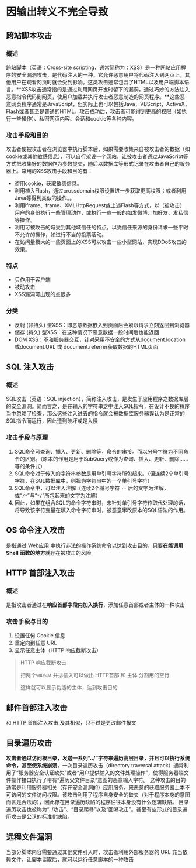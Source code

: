 # 因输出转义不完全导致

## 跨站脚本攻击

### 概述

跨站脚本（英语：Cross-site scripting，通常简称为：XSS）是一种网站应用程序的安全漏洞攻击，是代码注入的一种。它允许恶意用户将代码注入到网页上，其他用户在观看网页时就会受到影响。这类攻击通常包含了HTML以及用户端脚本语言。**XSS攻击通常指的是通过利用网页开发时留下的漏洞，通过巧妙的方法注入恶意指令代码到网页，使用户加载并执行攻击者恶意制造的网页程序。**这些恶意网页程序通常是JavaScript，但实际上也可以包括Java，VBScript，ActiveX，Flash或者甚至是普通的HTML。攻击成功后，攻击者可能得到更高的权限（如执行一些操作）、私密网页内容、会话和cookie等各种内容。

### 攻击手段和目的

攻击者使被攻击者在浏览器中执行脚本后，如果需要收集来自被攻击者的数据（如cookie或其他敏感信息），可以自行架设一个网站，让被攻击者通过JavaScript等方式把收集好的数据作为参数提交，随后以数据库等形式记录在攻击者自己的服务器上。常用的XSS攻击手段和目的有：

- 盗用cookie，获取敏感信息。
- 利用植入Flash，通过crossdomain权限设置进一步获取更高权限；或者利用Java等得到类似的操作。。
- 利用iframe、frame、XMLHttpRequest或上述Flash等方式，以（被攻击）用户的身份执行一些管理动作，或执行一些一般的如发微博、加好友、发私信等操作。
- 利用可被攻击的域受到其他域信任的特点，以受信任来源的身份请求一些平时不允许的操作，如进行不当的投票活动。
- 在访问量极大的一些页面上的XSS可以攻击一些小型网站，实现DDoS攻击的效果。

### 特点

- 只作用于客户端
- 被动攻击
- XSS漏洞可出现的点很多

### 分类

- 反射 (非持久) 型XSS：即恶意数据嵌入到页面后会紧跟请求立刻返回到浏览器
- 储存 (持久) 型XSS：在这种情况下恶意数据一段时间后也能返回
- DOM XSS：不和服务器交互，针对采用不安全的方式从document.location 或document.URL 或 document.referrer获取数据的HTML页面

## SQL 注入攻击

### 概述

SQL攻击（英语：SQL injection），简称注入攻击，是发生于应用程序之数据库层的安全漏洞。简而言之，是在输入的字符串之中注入SQL指令，在设计不良的程序当中忽略了检查，那么这些注入进去的指令就会被数据库服务器误认为是正常的SQL指令而运行，因此遭到破坏或是入侵

### 攻击手段与原理

1. SQL命令可查询、插入、更新、删除等，命令的串接。而以分号字符为不同命令的区别。（原本的作用是用于SubQuery或作为查询、插入、更新、删除……等的条件式）
2. SQL命令对于传入的字符串参数是用单引号字符所包起来。（但连续2个单引号字符，在SQL数据库中，则视为字符串中的一个单引号字符）
3. SQL命令中，可以注入注解（连续2个减号字符 `--` 后的文字为注解，或“`/*`”与“`*/`”所包起来的文字为注解）
4. 因此，如果在组合SQL的命令字符串时，未针对单引号字符作取代处理的话，将导致该字符变量在填入命令字符串时，被恶意窜改原本的SQL语法的作用。

## OS 命令注入攻击

是指通过 Web应用 中执行非法的操作系统命令以达到攻击目的，只要**在能调用 Shell 函数的地方**就存在被攻击的风险

## HTTP 首部注入攻击

### 概述

是指攻击者通过在**响应首部字段内加入换行**，添加任意首部或者主体的一种攻击

### 攻击手段与目的

1. 设置任何 Cookie 信息
2. 重定向到任意 URL
3. 显示任意主体（HTTP 响应截断攻击）

> HTTP 响应截断攻击
>
> 把两个`%0D%0A` 并排插入可以做出 HTTP首部 和 主体 分割用的空行
>
> 这样就可以显示伪造的主体，达到攻击目的

## 邮件首部注入攻击

和 HTTP 首部注入攻击 及其相似，只不过是更改邮件报文

## 目录遍历攻击

**攻击者通过访问根目录，发送一系列”../”字符来遍历高层目录，并且可以执行系统命令，甚至使系统崩溃**，一次目录遍历攻击（directory traversal attack）通常利用了“服务器安全认证缺失”或者“用户提供输入的文件处理操作”，使得服务器端文件操作接口执行了带有“遍历父文件目录”意图的恶意输入字符。 这种攻击的目的通常是利用服务器相关（存在安全漏洞的）应用服务，来恶意的获取服务器上本不可访问的文件访问权限。该攻击利用了程序自身安全的缺失（对于程序本身的意图而言是合法的），因此存在目录遍历缺陷的程序往往本身没有什么逻辑缺陷。 目录遍历攻击也被称为“../攻击”、“目录爬寻”以及“回溯攻击”。甚至有些形式的目录遍历攻击是公认的标准化缺陷。

## 远程文件漏洞

当部分脚本内容需要通过其他文件引入时，攻击者利用外部服务器的 URL 充当依赖文件，让脚本读取后，就可以运行任意脚本的一种攻击